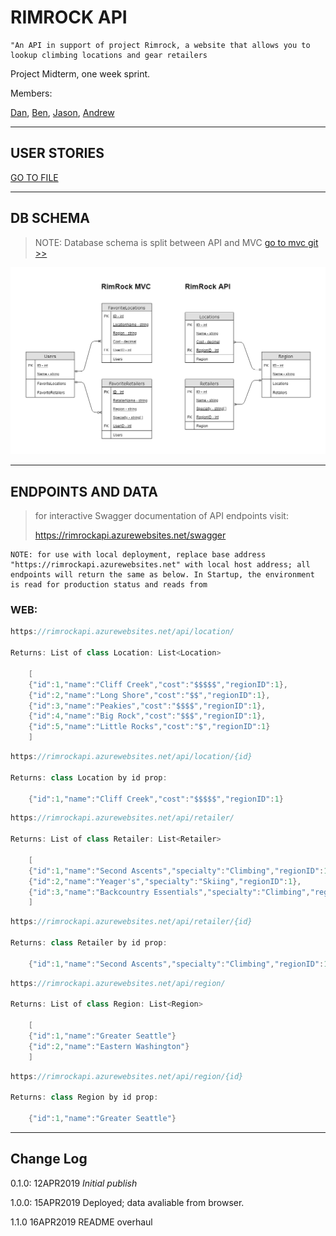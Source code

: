 # RIMROCK API

```
"An API in support of project Rimrock, a website that allows you to lookup climbing locations and gear retailers
```

Project Midterm, one week sprint.

Members:

[Dan](https://github.com/daniellogerstedt),
[Ben](https://github.com/BenSTay),
[Jason](https://github.com/jasonb315),
[Andrew](https://github.com/amjcurtis)

---

## USER STORIES

[GO TO FILE](https://github.com/house-rimrock/rimrock/blob/master/UserStories.txt)

---

## DB SCHEMA

>NOTE: Database schema is split between API and MVC [go to mvc git >>](https://github.com/house-rimrock/rimrock)

![DBSchema](https://github.com/house-rimrock/rimrock/blob/master/assets/db-schema-rimrock.png)

---

## ENDPOINTS AND DATA


> for interactive Swagger documentation of API endpoints visit:
>
> https://rimrockapi.azurewebsites.net/swagger


```
NOTE: for use with local deployment, replace base address "https://rimrockapi.azurewebsites.net" with local host address; all endpoints will return the same as below. In Startup, the environment is read for production status and reads from 
```
### WEB:
```C#
https://rimrockapi.azurewebsites.net/api/location/

Returns: List of class Location: List<Location>

    [
    {"id":1,"name":"Cliff Creek","cost":"$$$$$","regionID":1},
    {"id":2,"name":"Long Shore","cost":"$$","regionID":1},
    {"id":3,"name":"Peakies","cost":"$$$$","regionID":1},
    {"id":4,"name":"Big Rock","cost":"$$$","regionID":1},
    {"id":5,"name":"Little Rocks","cost":"$","regionID":1}
    ]
```

```C#
https://rimrockapi.azurewebsites.net/api/location/{id}

Returns: class Location by id prop: 

    {"id":1,"name":"Cliff Creek","cost":"$$$$$","regionID":1}
```

```C#
https://rimrockapi.azurewebsites.net/api/retailer/

Returns: List of class Retailer: List<Retailer>

    [
    {"id":1,"name":"Second Ascents","specialty":"Climbing","regionID":1},
    {"id":2,"name":"Yeager's","specialty":"Skiing","regionID":1},
    {"id":3,"name":"Backcountry Essentials","specialty":"Climbing","regionID":1}
    ]
```

```C#
https://rimrockapi.azurewebsites.net/api/retailer/{id}

Returns: class Retailer by id prop: 

    {"id":1,"name":"Second Ascents","specialty":"Climbing","regionID":1}
```
```C#
https://rimrockapi.azurewebsites.net/api/region/

Returns: List of class Region: List<Region>

    [
    {"id":1,"name":"Greater Seattle"}
    {"id":2,"name":"Eastern Washington"}
    ]
```

```C#
https://rimrockapi.azurewebsites.net/api/region/{id}

Returns: class Region by id prop: 

    {"id":1,"name":"Greater Seattle"}
```

---

## Change Log

0.1.0: 12APR2019 *Initial publish*

1.0.0: 15APR2019 Deployed; data avaliable from browser.

1.1.0 16APR2019 README overhaul